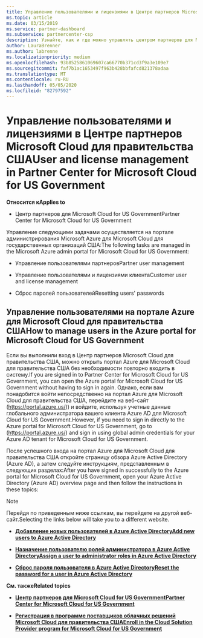 ```yaml
---
title: Управление пользователями и лицензиями в Центре партнеров Microsoft Cloud для правительства США | Центр партнеров Microsoft Cloud для правительства США
ms.topic: article
ms.date: 03/15/2019
ms.service: partner-dashboard
ms.subservice: partnercenter-csp
description: Узнайте, как и где можно управлять центром партнеров для Microsoft Cloud для партнеров США, клиентов и лицензий, а также для сброса паролей.
author: LauraBrenner
ms.author: labrenne
ms.localizationpriority: medium
ms.openlocfilehash: 93b8525861069607ca66770b371cd3f9a3e109e7
ms.sourcegitcommit: faf7b1ac1653497f963b428bbfafcd821378adaa
ms.translationtype: MT
ms.contentlocale: ru-RU
ms.lasthandoff: 05/05/2020
ms.locfileid: "82797592"
---
```

# <a name="user-and-license-management-in-partner-center-for-microsoft-cloud-for-us-government"></a><span data-ttu-id="d80ef-103">Управление пользователями и лицензиями в Центре партнеров Microsoft Cloud для правительства США</span><span class="sxs-lookup"><span data-stu-id="d80ef-103">User and license management in Partner Center for Microsoft Cloud for US Government</span></span>

<span data-ttu-id="d80ef-104">**Относится к**</span><span class="sxs-lookup"><span data-stu-id="d80ef-104">**Applies to**</span></span>

-  <span data-ttu-id="d80ef-105">Центр партнеров для Microsoft Cloud for US Government</span><span class="sxs-lookup"><span data-stu-id="d80ef-105">Partner Center for Microsoft Cloud for US Government</span></span>

<span data-ttu-id="d80ef-106">Управление следующими задачами осуществляется на портале администрирования Microsoft Azure для Microsoft Cloud для государственных организаций США:</span><span class="sxs-lookup"><span data-stu-id="d80ef-106">The following tasks are managed in the Microsoft Azure admin portal for Microsoft Cloud for US Government:</span></span>

- <span data-ttu-id="d80ef-107">Управление пользователями партнеров</span><span class="sxs-lookup"><span data-stu-id="d80ef-107">Partner user management</span></span>

- <span data-ttu-id="d80ef-108">Управление пользователями и лицензиями клиента</span><span class="sxs-lookup"><span data-stu-id="d80ef-108">Customer user and license management</span></span>

- <span data-ttu-id="d80ef-109">Сброс паролей пользователей</span><span class="sxs-lookup"><span data-stu-id="d80ef-109">Resetting users' passwords</span></span>


## <a name="how-to-manage-users-in-the-azure-portal-for-microsoft-cloud-for-us-government"></a><span data-ttu-id="d80ef-110">Управление пользователями на портале Azure для Microsoft Cloud для правительства США</span><span class="sxs-lookup"><span data-stu-id="d80ef-110">How to manage users in the Azure portal for Microsoft Cloud for US Government</span></span>

<span data-ttu-id="d80ef-111">Если вы выполнили вход в Центр партнеров Microsoft Cloud для правительства США, можно открыть портал Azure для Microsoft Cloud для правительства США без необходимости повторно входить в систему.</span><span class="sxs-lookup"><span data-stu-id="d80ef-111">If you are signed in to Partner Center for Microsoft Cloud for US Government, you can open the Azure portal for Microsoft Cloud for US Government without having to sign in again.</span></span> <span data-ttu-id="d80ef-112">Однако, если вам понадобится войти непосредственно на портал Azure для Microsoft Cloud для правительства США, перейдите на веб-сайт (https://portal.azure.us/)) и войдите, используя учетные данные глобального администратора вашего клиента Azure AD для Microsoft Cloud for US Government.</span><span class="sxs-lookup"><span data-stu-id="d80ef-112">However, if you need to sign in directly to the Azure portal for Microsoft Cloud for US Government, go to (https://portal.azure.us/) and sign in using global admin credentials for your Azure AD tenant for Microsoft Cloud for US Government.</span></span>

<span data-ttu-id="d80ef-113">После успешного входа на портал Azure для Microsoft Cloud для правительства США откройте страницу обзора Azure Active Directory (Azure AD), а затем следуйте инструкциям, представленным в следующих разделах:</span><span class="sxs-lookup"><span data-stu-id="d80ef-113">After you have signed in successfully to the Azure portal for Microsoft Cloud for US Government, open your Azure Active Directory (Azure AD) overview page and then follow the instructions in these topics:</span></span>

> [!NOTE]  
> <span data-ttu-id="d80ef-114">Перейдя по приведенным ниже ссылкам, вы перейдете на другой веб-сайт.</span><span class="sxs-lookup"><span data-stu-id="d80ef-114">Selecting the links below will take you to a different website.</span></span> 

-  [<span data-ttu-id="d80ef-115">**Добавление новых пользователей в Azure Active Directory**</span><span class="sxs-lookup"><span data-stu-id="d80ef-115">**Add new users to Azure Active Directory**</span></span>](https://docs.microsoft.com/azure/active-directory/active-directory-users-create-azure-portal)

-  [<span data-ttu-id="d80ef-116">**Назначение пользователю ролей администратора в Azure Active Directory**</span><span class="sxs-lookup"><span data-stu-id="d80ef-116">**Assign a user to administrator roles in Azure Active Directory**</span></span>](https://docs.microsoft.com/azure/active-directory/active-directory-users-assign-role-azure-portal)

-  [<span data-ttu-id="d80ef-117">**Сброс пароля пользователя в Azure Active Directory**</span><span class="sxs-lookup"><span data-stu-id="d80ef-117">**Reset the password for a user in Azure Active Directory**</span></span>](https://docs.microsoft.com/azure/active-directory/active-directory-users-reset-password-azure-portal)

<span data-ttu-id="d80ef-118">**См. также**</span><span class="sxs-lookup"><span data-stu-id="d80ef-118">**Related topics**</span></span>

-  [<span data-ttu-id="d80ef-119">**Центр партнеров для Microsoft Cloud for US Government**</span><span class="sxs-lookup"><span data-stu-id="d80ef-119">**Partner Center for Microsoft Cloud for US Government**</span></span>](partner-center-for-microsoft-us-govt-cloud.md)

-  [<span data-ttu-id="d80ef-120">**Регистрация в программе поставщиков облачных решений Microsoft Cloud для правительства США**</span><span class="sxs-lookup"><span data-stu-id="d80ef-120">**Enroll in the Cloud Solution Provider program for Microsoft Cloud for US Government**</span></span>](enroll-in-csp-for-microsoft-us-govt-cloud.md)
